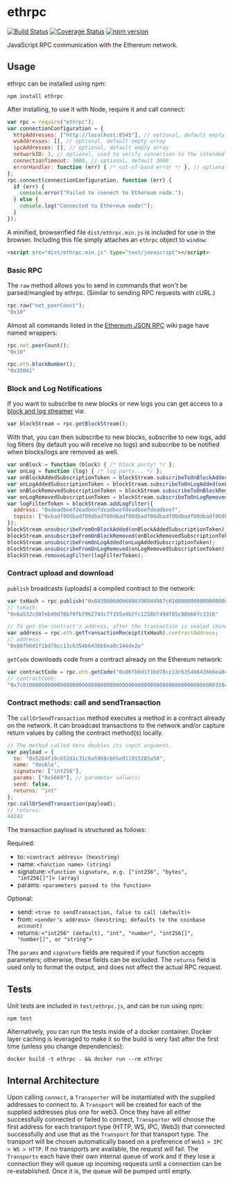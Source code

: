 # ethrpc

[![Build Status](https://travis-ci.org/ethereumjs/ethrpc.svg)](https://travis-ci.org/ethereumjs/ethrpc) [![Coverage Status](https://coveralls.io/repos/ethereumjs/ethrpc/badge.svg?branch=master&service=github)](https://coveralls.io/github/ethereumjs/ethrpc?branch=master) [![npm version](https://badge.fury.io/js/ethrpc.svg)](http://badge.fury.io/js/ethrpc)

JavaScript RPC communication with the Ethereum network.

## Usage

ethrpc can be installed using npm:

```
npm install ethrpc
```

After installing, to use it with Node, require it and call connect:

```javascript
var rpc = require("ethrpc");
var connectionConfiguration = {
  httpAddresses: ["http://localhost:8545"], // optional, default empty array
  wsAddresses: [], // optional, default empty array
  ipcAddresses: [], // optional, default empty array
  networkID: 3, // optional, used to verify connection to the intended network (blockchain)
  connectionTimeout: 3000, // optional, default 3000
  errorHandler: function (err) { /* out-of-band error */ }, // optional, used for errors that can't be correlated back to a request
};
rpc.connect(connectionConfiguration, function (err) {
  if (err) {
    console.error("Failed to connect to Ethereum node.");
  } else {
    console.log("Connected to Ethereum node!");
  }
});
```

A minified, browserified file `dist/ethrpc.min.js` is included for use in the browser.  Including this file simply attaches an `ethrpc` object to `window`:

```html
<script src="dist/ethrpc.min.js" type="text/javascript"></script>
```

### Basic RPC

The `raw` method allows you to send in commands that won't be parsed/mangled by ethrpc.  (Similar to sending RPC requests with cURL.)

```javascript
rpc.raw("net_peerCount");
"0x10"
```

Almost all commands listed in the [Ethereum JSON RPC](https://github.com/ethereum/wiki/wiki/JSON-RPC) wiki page have named wrappers:


```javascript
rpc.net.peerCount();
"0x10"

rpc.eth.blockNumber();
"0x35041"
```

### Block and Log Notifications

If you want to subscribe to new blocks or new logs you can get access to a [block and log streamer](https://github.com/ethereumjs/ethereumjs-blockstream) via:

```javascript
var blockStream = rpc.getBlockStream();
```

With that, you can then subscribe to new blocks, subscribe to new logs, add log filters (by default you will receive no logs) and subscribe to be notified when blocks/logs are removed as well.

```javascript
var onBlock = function (block) { /* block party! */ };
var onLog = function (log) { /* log party... */ };
var onBlockAddedSubscriptionToken = blockStream.subscribeToOnBlockAdded(onBlock);
var onLogAddedSubscriptionToken = blockStream.subscribeToOnLogAdded(onLog);
var onBlockRemovedSubscriptionToken = blockStream.subscribeToOnBlockRemoved(onBlock);
var onLogRemovedSubscriptionToken = blockStream.subscribeToOnLogRemoved(onLog);
var logFilterToken = blockStream.addLogFilter({
  address: "0xdeadbeefdeadbeefdeadbeefdeadbeefdeadbeef",
  topics: ["0xbadf00dbadf00dbadf00dbadf00dbadf00dbadf00dbadf00dbadf00dbaadf00d"]
});
blockStream.unsubscribeFromOnBlockAdded(onBlockAddedSubscriptionToken);
blockStream.unsubscribeFromOnBlockRemoved(onBlockRemovedSubscriptionToken);
blockStream.unsubscribeFromOnLogAdded(onLogAddedSubscriptionToken);
blockStream.unsubscribeFromOnLogRemoved(onLogRemovedSubscriptionToken);
blockStream.removeLogFilter(logFilterToken);
```

### Contract upload and download

`publish` broadcasts (uploads) a compiled contract to the network:

```javascript
var txHash = rpc.publish("0x603980600b6000396044567c01000000000000000000000000000000000000000000000000000000006000350463643ceff9811415603757600a60405260206040f35b505b6000f3");
// txHash:
"0x6a532c807eb49d78bf0fb7962743c7f155a4b2fc1258b749df85c88b66fc3316"

// To get the contract's address, after the transaction is sealed (mined), get its receipt:
var address = rpc.eth.getTransactionReceipt(txHash).contractAddress;
// address:
"0x86fb6d1f1bd78cc13c6354b6436b6ea0c144de2e"
```

`getCode` downloads code from a contract already on the Ethereum network:

```javascript
var contractCode = rpc.eth.getCode("0x86fb6d1f1bd78cc13c6354b6436b6ea0c144de2e");
// contractCode:
"0x7c010000000000000000000000000000000000000000000000000000000060003504636ffa1caa81141560415760043560405260026040510260605260206060f35b50"
```

### Contract methods: call and sendTransaction

The `callOrSendTransaction` method executes a method in a contract already on the network.  It can broadcast transactions to the network and/or capture return values by calling the contract method(s) locally.

```javascript
// The method called here doubles its input argument.
var payload = {
  to: "0x5204f18c652d1c31c6a5968cb65e011915285a50",
  name: "double",
  signature: ["int256"],
  params: ["0x5669"], // parameter value(s)
  send: false,
  returns: "int"
};
rpc.callOrSendTransaction(payload);
// returns:
44242
```

The transaction payload is structured as follows:

Required:

- to: `<contract address> (hexstring)`
- name: `<function name> (string)`
- signature: `<function signature, e.g. ["int256", "bytes", "int256[]"]> (array)`
- params: `<parameters passed to the function>`

Optional:

- send: `<true to sendTransaction, false to call (default)>`
- from: `<sender's address> (hexstring; defaults to the coinbase account)`
- returns: `<"int256" (default), "int", "number", "int256[]", "number[]", or "string">`

The `params` and `signature` fields are required if your function accepts parameters; otherwise, these fields can be excluded.  The `returns` field is used only to format the output, and does not affect the actual RPC request.

## Tests

Unit tests are included in `test/ethrpc.js`, and can be run using npm:

```
npm test
```

Alternatively, you can run the tests inside of a docker container.  Docker layer caching is leveraged to make it so the build is very fast after the first time (unless you change dependencies):

```
docker build -t ethrpc . && docker run --rm ethrpc
```

## Internal Architecture

Upon calling `connect`, a `Transporter` will be instantiated with the supplied addresses to connect to.  A `Transport` will be created for each of the supplied addresses plus one for web3.  Once they have all either successfully connected or failed to connect, `Transporter` will choose the first address for each transport type (HTTP, WS, IPC, Web3) that connected successfully and use that as the `Transport` for that transport type.  The transport will be chosen automatically based on a preference of `Web3 > IPC > WS > HTTP`.  If no transports are available, the request will fail.  The `Transports` each have their own internal queue of work and if they lose a connection they will queue up incoming requests until a connection can be re-established.  Once it is, the queue will be pumped until empty.
